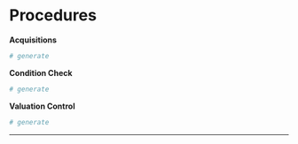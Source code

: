 Procedures
==========

**Acquisitions**

```bash
# generate
```

**Condition Check**

```bash
# generate
```

**Valuation Control**

```bash
# generate
```

---